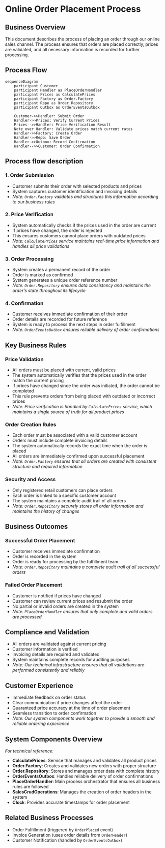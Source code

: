 # Online Order Placement Process

## Business Overview
This document describes the process of placing an order through our online sales channel. The process ensures that orders are placed correctly, prices are validated, and all necessary information is recorded for further processing.

## Process Flow

```mermaid
sequenceDiagram
    participant Customer
    participant Handler as PlaceOrderHandler
    participant Prices as CalculatePrices
    participant Factory as Order.Factory
    participant Repo as Order.Repository
    participant Outbox as OrderEventsOutbox

    Customer->>Handler: Submit Order
    Handler->>Prices: Verify Current Prices
    Prices-->>Handler: Price Verification Result
    Note over Handler: Validate prices match current rates
    Handler->>Factory: Create Order
    Handler->>Repo: Save Order
    Handler->>Outbox: Record Confirmation
    Handler-->>Customer: Order Confirmation
```

## Process flow description

### 1. Order Submission
- Customer submits their order with selected products and prices
- System captures customer identification and invoicing details
- *Note: `Order.Factory` validates and structures this information according to our business rules*

### 2. Price Verification
- System automatically checks if the prices used in the order are current
- If prices have changed, the order is rejected
- This ensures customers cannot place orders with outdated prices
- *Note: `CalculatePrices` service maintains real-time price information and handles all price validations*

### 3. Order Processing
- System creates a permanent record of the order
- Order is marked as confirmed
- System generates a unique order reference number
- *Note: `Order.Repository` ensures data consistency and maintains the order's state throughout its lifecycle*

### 4. Confirmation
- Customer receives immediate confirmation of their order
- Order details are recorded for future reference
- System is ready to process the next steps in order fulfillment
- *Note: `OrderEventsOutbox` ensures reliable delivery of order confirmations*

## Key Business Rules

### Price Validation
- All orders must be placed with current, valid prices
- The system automatically verifies that the prices used in the order match the current pricing
- If prices have changed since the order was initiated, the order cannot be completed
- This rule prevents orders from being placed with outdated or incorrect prices
- *Note: Price verification is handled by `CalculatePrices` service, which maintains a single source of truth for all product prices*

### Order Creation Rules
- Each order must be associated with a valid customer account
- Orders must include complete invoicing details
- The system automatically records the exact time when the order is placed
- All orders are immediately confirmed upon successful placement
- *Note: `Order.Factory` ensures that all orders are created with consistent structure and required information*

### Security and Access
- Only registered retail customers can place orders
- Each order is linked to a specific customer account
- The system maintains a complete audit trail of all orders
- *Note: `Order.Repository` securely stores all order information and maintains the history of changes*

## Business Outcomes

### Successful Order Placement
- Customer receives immediate confirmation
- Order is recorded in the system
- Order is ready for processing by the fulfillment team
- *Note: `Order.Repository` maintains a complete audit trail of all successful orders*

### Failed Order Placement
- Customer is notified if prices have changed
- Customer can review current prices and resubmit the order
- No partial or invalid orders are created in the system
- *Note: `PlaceOrderHandler` ensures that only complete and valid orders are processed*

## Compliance and Validation
- All orders are validated against current pricing
- Customer information is verified
- Invoicing details are required and validated
- System maintains complete records for auditing purposes
- *Note: Our technical infrastructure ensures that all validations are performed consistently and reliably*

## Customer Experience
- Immediate feedback on order status
- Clear communication if price changes affect the order
- Guaranteed price accuracy at the time of order placement
- Seamless transition to order confirmation
- *Note: Our system components work together to provide a smooth and reliable ordering experience*

## System Components Overview
*For technical reference:*
- **CalculatePrices**: Service that manages and validates all product prices
- **Order.Factory**: Creates and validates new orders with proper structure
- **Order.Repository**: Stores and manages order data with complete history
- **OrderEventsOutbox**: Handles reliable delivery of order confirmations
- **PlaceOrderHandler**: Main process orchestrator that ensures all business rules are followed
- **SalesCrudOperations**: Manages the creation of order headers in the system
- **Clock**: Provides accurate timestamps for order placement

## Related Business Processes
- Order Fulfillment (triggered by `OrderPlaced` event)
- Invoice Generation (uses order details from `OrderHeader`)
- Customer Notification (handled by `OrderEventsOutbox`) 